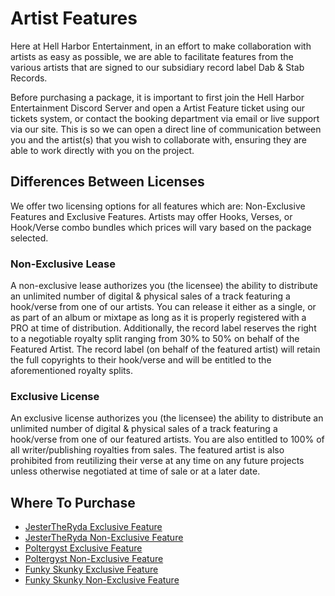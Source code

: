 # Artist Features
Here at Hell Harbor Entertainment, in an effort to make collaboration with artists as easy as possible, we are able to facilitate features from the various artists that are signed to our subsidiary record label Dab & Stab Records.

Before purchasing a package, it is important to first join the Hell Harbor Entertainment Discord Server and open a Artist Feature ticket using our tickets system, or contact the booking department via email or live support via our site. This is so we can open a direct line of communication between you and the artist(s) that you wish to collaborate with, ensuring they are able to work directly with you on the project.  

## Differences Between Licenses
We offer two licensing options for all features which are: Non-Exclusive Features and Exclusive Features. Artists may offer Hooks, Verses, or Hook/Verse combo bundles which prices will vary based on the package selected. 

### Non-Exclusive Lease
A non-exclusive lease authorizes you (the licensee) the ability to distribute an unlimited number of digital & physical sales of a track featuring a hook/verse from one of our artists. You can release it either as a single, or as part of an album or mixtape as long as it is properly registered with a PRO at time of distribution. Additionally, the record label reserves the right to a negotiable royalty split ranging from 30% to 50% on behalf of the Featured Artist.  The record label (on behalf of the featured artist) will retain the full copyrights to their hook/verse and will be entitled to the aforementioned royalty splits. 

### Exclusive License
An exclusive license authorizes you (the licensee) the ability to distribute an unlimited number of digital & physical sales of a track featuring a hook/verse from one of our featured artists. You are also entitled to 100% of all writer/publishing royalties from sales. The featured artist is also prohibited from reutilizing their verse at any time on any future projects unless otherwise negotiated at time of sale or at a later date.

## Where To Purchase
- [JesterTheRyda Exclusive Feature](https://ko-fi.com/s/bbcb21b0d6)
- [JesterTheRyda Non-Exclusive Feature](https://ko-fi.com/s/424954128a)
- [Poltergyst Exclusive Feature](https://ko-fi.com/s/78544c7085)
- [Poltergyst Non-Exclusive Feature](https://ko-fi.com/s/895ddc10ce)
- [Funky Skunky Exclusive Feature](https://ko-fi.com/s/3ef067f0b4)
- [Funky Skunky Non-Exclusive Feature](https://ko-fi.com/s/0db443a604)